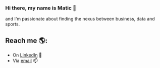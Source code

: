 ### Hi there, my name is Matic 👋

and I'm passionate about finding the nexus between business, data and sports.

## Reach me 🌎: 
- On <a href="https://www.linkedin.com/in/https://www.linkedin.com/in/morimatic/">LinkedIn</a> 💼
- Via [email](mailto:matic.mori@gmail.com) 📫

<!--
**maticmori/maticmori** is a ✨ _special_ ✨ repository because its `README.md` (this file) appears on your GitHub profile.

Here are some ideas to get you started:

- 🔭 I’m currently working on ...
- 🌱 I’m currently learning ...
- 👯 I’m looking to collaborate on ...
- 🤔 I’m looking for help with ...
- 💬 Ask me about ...
- 📫 How to reach me: ...
- 😄 Pronouns: ...
- ⚡ Fun fact: ...
-->
